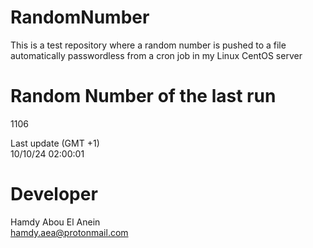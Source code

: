 # RandomNumber    
This is a test repository where a random number is pushed to a file automatically passwordless from a cron job in my Linux CentOS server    
# Random Number of the last run   
1106
      
Last update (GMT +1)    
10/10/24 02:00:01
# Developer    
Hamdy Abou El Anein   
hamdy.aea@protonmail.com
